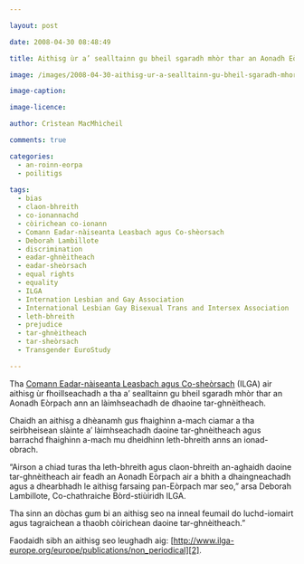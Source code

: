 ```yaml
---

layout: post

date: 2008-04-30 08:48:49

title: Aithisg ùr a’ sealltainn gu bheil sgaradh mhòr thar an Aonadh Eòrpach ann an làimhseachadh de dhaoine tar-ghnèitheach

image: /images/2008-04-30-aithisg-ur-a-sealltainn-gu-bheil-sgaradh-mhor-thar-an-aonadh-eorpach-ann-an-laimhseachadh-de-dhaoine-tar-ghneitheach.jpg

image-caption:

image-licence:

author: Crìstean MacMhìcheil

comments: true

categories:
  - an-roinn-eorpa
  - poilitigs
  
tags:
  - bias
  - claon-bhreith
  - co-ionannachd
  - còirichean co-ionann
  - Comann Eadar-nàiseanta Leasbach agus Co-shèorsach
  - Deborah Lambillote
  - discrimination
  - eadar-ghnèitheach
  - eadar-sheòrsach
  - equal rights
  - equality
  - ILGA
  - Internation Lesbian and Gay Association
  - International Lesbian Gay Bisexual Trans and Intersex Association
  - leth-bhreith
  - prejudice
  - tar-ghnèitheach
  - tar-sheòrsach
  - Transgender EuroStudy

---
```


Tha [Comann Eadar-nàiseanta Leasbach agus Co-sheòrsach][1] (ILGA) air aithisg ùr fhoillseachadh a tha a&#8217; sealltainn gu bheil sgaradh mhòr thar an Aonadh Eòrpach ann an làimhseachadh de dhaoine tar-ghnèitheach.

<!--more-->

Chaidh an aithisg a dhèanamh gus fhaighinn a-mach ciamar a tha seirbheisean slàinte a&#8217; làimhseachadh daoine tar-ghnèitheach agus barrachd fhaighinn a-mach mu dheidhinn leth-bhreith anns an ionad-obrach.

&#8220;Airson a chiad turas tha leth-bhreith agus claon-bhreith an-aghaidh daoine tar-ghnèitheach air feadh an Aonadh Eòrpach air a bhith a dhaingneachadh agus a dhearbhadh le aithisg farsaing pan-Eòrpach mar seo,&#8221; arsa Deborah Lambillote, Co-chathraiche Bòrd-stiùiridh ILGA.

Tha sinn an dòchas gum bi an aithisg seo na inneal feumail do luchd-iomairt agus tagraichean a thaobh còirichean daoine tar-ghnèitheach.&#8221;

Faodaidh sibh an aithisg seo leughadh aig: [http://www.ilga-europe.org/europe/publications/non_periodical][2].

 [1]: http://www.ilga.org/ "An làrach-lìn aig Comann Eadar-nàiseanta nan Leasbaich is Daoine Co-sheòrsach"
 [2]: http://www.ilga-europe.org/europe/publications/non_periodical "Transgender EuroStudy: Legal Survey and Focus on the Transgender Experience of Health Case"
